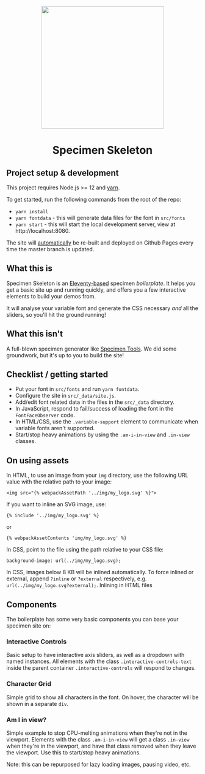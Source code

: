 <p align="center">
	<img width="320" height="320" src="https://user-images.githubusercontent.com/4570664/74532263-0db14500-4f2f-11ea-96e9-49bcb8699ebb.png">
</p>
<h1 align="center">Specimen Skeleton</h1>

## Project setup & development

This project requires Node.js >= 12 and [yarn](https://yarnpkg.com/).

To get started, run the following commands from the root of the repo:

- `yarn install`
- `yarn fontdata` - this will generate data files for the font in `src/fonts`
- `yarn start` - this will start the local development server, view at http://localhost:8080.

The site will [automatically](./.github/workflows/ci.yml) be re-built and deployed on Github Pages every time the master branch is updated.

## What this is

Specimen Skeleton is an [Eleventy-based](https://www.11ty.dev/) specimen _boilerplate_. It helps you get a basic site up and running quickly, and offers you a few interactive elements to build your demos from.

It will analyse your variable font and generate the CSS necessary _and_ all the sliders, so you'll hit the ground running!

## What this isn't

A full-blown specimen generator like [Specimen Tools](https://github.com/graphicore/specimenTools). We did some groundwork, but it's up to you to build the site!

## Checklist / getting started

- Put your font in `src/fonts` and run `yarn fontdata`.
- Configure the site in `src/_data/site.js`.
- Add/edit font related data in the files in the `src/_data` directory.
- In JavaScript, respond to fail/success of loading the font in the `FontFaceObserver` code.
- In HTML/CSS, use the `.variable-support` element to communicate when variable fonts aren't supported.
- Start/stop heavy animations by using the `.am-i-in-view` and `.in-view` classes.

## On using assets

In HTML, to use an image from your `img` directory, use the following URL value with the relative path to your image:

`<img src="{% webpackAssetPath '../img/my_logo.svg' %}">`

If you want to inline an SVG image, use:

`{% include '../img/my_logo.svg' %}`

or

`{% webpackAssetContents 'img/my_logo.svg' %}`

In CSS, point to the file using the path relative to your CSS file:

`background-image: url(../img/my_logo.svg);`

In CSS, images below 8 KB will be inlined automatically. To force inlined or external, append `?inline` or `?external` respectively, e.g. `url(../img/my_logo.svg?external);`. Inlining in HTML files

## Components

The boilerplate has some very basic components you can base your specimen site on:

### Interactive Controls

Basic setup to have interactive axis sliders, as well as a dropdown with named instances. All elements with the class `.interactive-controls-text` inside the parent container `.interactive-controls` will respond to changes.

### Character Grid

Simple grid to show all characters in the font. On hover, the character will be shown in a separate `div`.

### Am I in view?

Simple example to stop CPU-melting animations when they're not in the viewport. Elements with the class `.am-i-in-view` will get a class `.in-view` when they're in the viewport, and have that class removed when they leave the viewport. Use this to start/stop heavy animations.

Note: this can be repurposed for lazy loading images, pausing video, etc.
